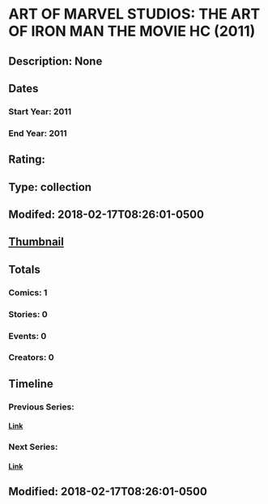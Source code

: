 # ART OF MARVEL STUDIOS: THE ART OF IRON MAN THE MOVIE HC (2011)
## Description: None
## Dates
### Start Year: 2011
### End Year: 2011
## Rating: 
## Type: collection
## Modifed: 2018-02-17T08:26:01-0500
## [Thumbnail](http://i.annihil.us/u/prod/marvel/i/mg/b/40/image_not_available.jpg)
## Totals
### Comics: 1
### Stories: 0
### Events: 0
### Creators: 0
## Timeline
### Previous Series: 
#### [Link]()
### Next Series: 
#### [Link]()
## Modified: 2018-02-17T08:26:01-0500